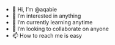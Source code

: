 - 👋 Hi, I’m @aqabie
- 👀 I’m interested in anything
- 🌱 I’m currently learning anytime
- 💞️ I’m looking to collaborate on anyone
- 📫 How to reach me is easy

<!---
aqabie/aqabie is a ✨ special ✨ repository because its `README.md` (this file) appears on your GitHub profile.
You can click the Preview link to take a look at your changes.
--->
